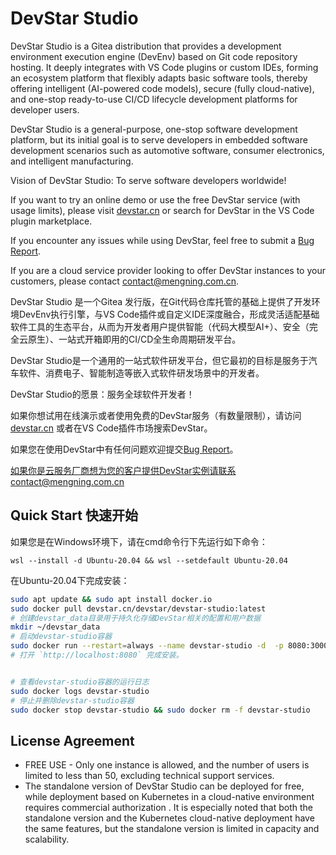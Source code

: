 # DevStar Studio

DevStar Studio is a Gitea distribution that provides a development environment execution engine (DevEnv) based on Git code repository hosting. It deeply integrates with VS Code plugins or custom IDEs, forming an ecosystem platform that flexibly adapts basic software tools, thereby offering intelligent (AI-powered code models), secure (fully cloud-native), and one-stop ready-to-use CI/CD lifecycle development platforms for developer users.

DevStar Studio is a general-purpose, one-stop software development platform, but its initial goal is to serve developers in embedded software development scenarios such as automotive software, consumer electronics, and intelligent manufacturing.

Vision of DevStar Studio: To serve software developers worldwide!

If you want to try an online demo or use the free DevStar service (with usage limits), please visit [devstar.cn](https://devstar.cn/) or search for DevStar in the VS Code plugin marketplace.

If you encounter any issues while using DevStar, feel free to submit a [Bug Report](https://github.com/mengning/DevStar/issues/new).

If you are a cloud service provider looking to offer DevStar instances to your customers, please contact contact@mengning.com.cn.

DevStar Studio 是一个Gitea 发行版，在Git代码仓库托管的基础上提供了开发环境DevEnv执行引擎，与VS Code插件或自定义IDE深度融合，形成灵活适配基础软件工具的生态平台，从而为开发者用户提供智能（代码大模型AI+）、安全（完全云原生）、一站式开箱即用的CI/CD全生命周期研发平台。

DevStar Studio是一个通用的一站式软件研发平台，但它最初的目标是服务于汽车软件、消费电子、智能制造等嵌入式软件研发场景中的开发者。

DevStar Studio的愿景：服务全球软件开发者！

如果你想试用在线演示或者使用免费的DevStar服务（有数量限制），请访问 [devstar.cn](https://devstar.cn/) 或者在VS Code插件市场搜索DevStar。

如果您在使用DevStar中有任何问题欢迎提交[Bug Report](https://github.com/mengning/DevStar/issues/new)。

如果你是云服务厂商想为您的客户提供DevStar实例请联系contact@mengning.com.cn

## Quick Start 快速开始

如果您是在Windows环境下，请在cmd命令行下先运行如下命令：

```
wsl --install -d Ubuntu-20.04 && wsl --setdefault Ubuntu-20.04
```

在Ubuntu-20.04下完成安装：

```bash
sudo apt update && sudo apt install docker.io
sudo docker pull devstar.cn/devstar/devstar-studio:latest
# 创建devstar_data目录用于持久化存储DevStar相关的配置和用户数据
mkdir ~/devstar_data
# 启动devstar-studio容器
sudo docker run --restart=always --name devstar-studio -d  -p 8080:3000 -v /var/run/docker.sock:/var/run/docker.sock -v ~/devstar_data:/var/lib/gitea -v ~/devstar_data:/etc/gitea devstar.cn/devstar/devstar-studio:latest
# 打开 `http://localhost:8080` 完成安装。


# 查看devstar-studio容器的运行日志
sudo docker logs devstar-studio
# 停止并删除devstar-studio容器
sudo docker stop devstar-studio && sudo docker rm -f devstar-studio
```

## License Agreement

* FREE USE - Only one instance is allowed, and the number of users is limited to less than 50, excluding technical support services.
* The standalone version of DevStar Studio can be deployed for free, while deployment based on Kubernetes in a cloud-native environment requires commercial authorization . It is especially noted that both the standalone version and the Kubernetes cloud-native deployment have the same features, but the standalone version is limited in capacity and scalability.
